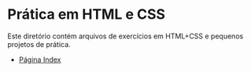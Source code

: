 # Prática em HTML e CSS
 Este diretório contém arquivos de exercícios em HTML+CSS e pequenos projetos de prática.
 
<ul>
    <li>
    <a href="https://sbarbosadiego.github.io/pratica-html-css/principal/index.html">Página Index</a>
    </li>
</ul>